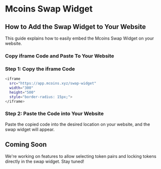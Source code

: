 # Mcoins Swap Widget

## How to Add the Swap Widget to Your Website

This guide explains how to easily embed the Mcoins Swap Widget on your website.

### Copy iframe Code and Paste To Your Website

### Step 1: Copy the iframe Code

```bash
<iframe 
  src="https://app.mcoins.xyz/swap-widget" 
  width="300" 
  height="500" 
  style="border-radius: 15px;">
</iframe>

```
### Step 2: Paste the Code into Your Website

Paste the copied code into the desired location on your website, and the swap widget will appear.



## Coming Soon


We're working on features to allow selecting token pairs and locking tokens directly in the swap widget. Stay tuned!
